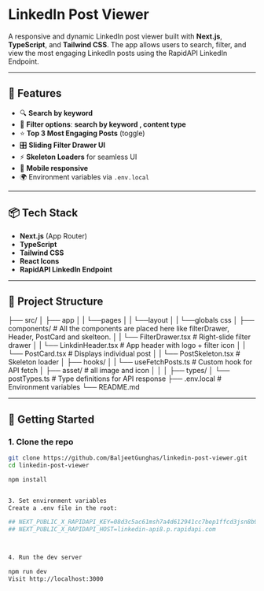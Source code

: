 # LinkedIn Post Viewer

A responsive and dynamic LinkedIn post viewer built with **Next.js**, **TypeScript**, and **Tailwind CSS**. The app allows users to search, filter, and view the most engaging LinkedIn posts using the RapidAPI LinkedIn Endpoint.

---

## 🚀 Features

- 🔍 **Search by keyword**
- 🎯 **Filter options**: **search by keyword , content type**
- ⭐ **Top 3 Most Engaging Posts** (toggle)
- 🎛️ **Sliding Filter Drawer UI**
- ⚡ **Skeleton Loaders** for seamless UI
- 📱 **Mobile responsive**
- 🌍 Environment variables via `.env.local`

---

## 📦 Tech Stack

- **Next.js** (App Router)
- **TypeScript**
- **Tailwind CSS**
- **React Icons**
- **RapidAPI LinkedIn Endpoint**

---

## 📂 Project Structure

├── src/
│ ├── app
│ | └──pages
│ | └──layout
│ | └──globals css
│ ├── components/ # All the components are placed here like filterDrawer, Header, PostCard and skelteon.
│ | └── FilterDrawer.tsx # Right-slide filter drawer
│ | └── LinkdinHeader.tsx # App header with logo + filter icon
│ | └── PostCard.tsx # Displays individual post
│ | └── PostSkeleton.tsx # Skeleton loader
│ ├── hooks/
│ | └── useFetchPosts.ts # Custom hook for API fetch
│ ├── asset/ # all image and icon
│ │
│ ├── types/
│ └── postTypes.ts # Type definitions for API response
├── .env.local # Environment variables
└── README.md



---

## 🧪 Getting Started

### 1. Clone the repo

```bash
git clone https://github.com/BaljeetGunghas/linkedin-post-viewer.git
cd linkedin-post-viewer

npm install


3. Set environment variables
Create a .env file in the root:

## NEXT_PUBLIC_X_RAPIDAPI_KEY=08d3c5ac61msh7a4d612941cc7bep1ffcd3jsn8b9e6f678219
## NEXT_PUBLIC_X_RAPIDAPI_HOST=linkedin-api8.p.rapidapi.com



4. Run the dev server

npm run dev
Visit http://localhost:3000